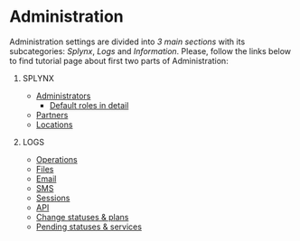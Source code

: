 Administration
==============

Administration settings are divided into _3 main sections_ with its subcategories: _Splynx_, _Logs_ and _Information_. Please, follow the links below to find tutorial page about first two parts of Administration:

1. SPLYNX
   * [Administrators](administration/main/admins_and_permissions/admins_and_permissions.md)
        * [Default roles in detail](administration/main/admins_and_permissions/admins_and_permissions/default_roles/default_roles.md)
   * [Partners](administration/main/partners/partners.md)
   * [Locations](administration/main/locations/locations.md)

2. LOGS
   * [Operations](administration/logs/operations/operations.md)
   * [Files](administration/logs/files/files.md)
   * [Email](administration/logs/email/email.md)
   * [SMS](administration/logs/sms/sms.md)
   * [Sessions](administration/logs/sessions/sessions.md)
   * [API](administration/logs/api/api.md)
   * [Change statuses & plans](administration/logs/changes_statuses_plans/changes_statuses_plans.md)
   * [Pending statuses & services](administration/logs/pending_statuses_plans/pending_statuses_plans.md)
